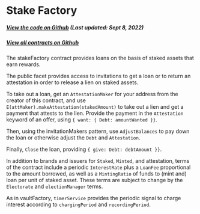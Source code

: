 # Stake Factory
<Zoe-Version/>

##### [View the code on Github](https://github.com/Agoric/agoric-sdk/blob/50cd3e240fb33079948fa03b32bda86276879b4a/packages/inter-protocol/src/stakeFactory/stakeFactory.js#L16) (Last updated: Sept 8, 2022)
##### [View all contracts on Github](https://github.com/Agoric/agoric-sdk/tree/HEAD/packages/zoe/src/contracts)

The stakeFactory contract provides loans on the basis of staked assets that earn rewards.

The public facet provides access to invitations to get a loan
or to return an attestation in order to release a lien on staked assets.

To take out a loan, get an `AttestationMaker` for your address from
the creator of this contract, and use
`E(attMaker).makeAttestation(stakedAmount)` to take out a lien
and get a payment that attests to the lien. Provide the payment
in the `Attestation` keyword of an offer,
using `{ want: { Debt: amountWanted }}`.

Then, using the invitationMakers pattern, use `AdjustBalances` to
pay down the loan or otherwise adjust the `Debt` and `Attestation`.

Finally, `Close` the loan, providing `{ give: Debt: debtAmount }}`.

In addition to brands and issuers for `Staked`, `Minted`, and attestation,
terms of the contract include a periodic `InterestRate`
plus a `LoanFee` proportional to the amount borrowed, as well as
a `MintingRatio` of funds to (mint and) loan per unit of staked asset.
These terms are subject to change by the `Electorate`
and `electionManager` terms.

As in vaultFactory, `timerService` provides the periodic signal to
charge interest according to `chargingPeriod` and `recordingPeriod`.